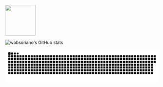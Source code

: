 <img align="center" width="100" height="100" src="https://media.tenor.com/images/a09dbf952a038135796889f521ef648f/tenor.gif">
<div>

![wobsoriano's GitHub stats](https://github-readme-stats.vercel.app/api/?username=brendonmatos&show_icons=true&title_color=fff&icon_color=79ff97&text_color=9f9f9f&bg_color=151515)

![Snake animation](https://github.com/brendonmatos/brendonmatos/blob/output/github-contribution-grid-snake.svg)
  
</div>
